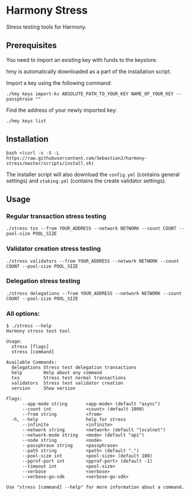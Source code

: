 # Harmony Stress
Stress testing tools for Harmony.

## Prerequisites
You need to import an existing key with funds to the keystore.

hmy is automatically downloaded as a part of the installation script.

Import a key using the following command:
```
./hmy keys import-ks ABSOLUTE_PATH_TO_YOUR_KEY NAME_OF_YOUR_KEY --passphrase ""
```

Find the address of your newly imported key:
```
./hmy keys list
```

## Installation

```
bash <(curl -s -S -L https://raw.githubusercontent.com/SebastianJ/harmony-stress/master/scripts/install.sh)
```

The installer script will also download the `config.yml` (contains general settings) and `staking.yml` (contains the create validator settings).


## Usage

### Regular transaction stress testing

```
./stress txs --from YOUR_ADDRESS --network NETWORK --count COUNT --pool-size POOL_SIZE
```

### Validator creation stress testing

```
./stress validators --from YOUR_ADDRESS --network NETWORK --count COUNT --pool-size POOL_SIZE
```

### Delegation stress testing

```
./stress delegations --from YOUR_ADDRESS --network NETWORK --count COUNT --pool-size POOL_SIZE
```

### All options:

```
$ ./stress --help
Harmony stress test tool

Usage:
  stress [flags]
  stress [command]

Available Commands:
  delegations Stress test delegation transactions
  help        Help about any command
  txs         Stress test normal transactions
  validators  Stress test validator creation
  version     Show version

Flags:
      --app-mode string       <app-mode> (default "async")
      --count int             <count> (default 1000)
      --from string           <from>
  -h, --help                  help for stress
      --infinite              <infinite>
      --network string        <network> (default "localnet")
      --network-mode string   <mode> (default "api")
      --node string           <node>
      --passphrase string     <passphrase>
      --path string           <path> (default ".")
      --pool-size int         <pool-size> (default 100)
      --pprof-port int        <pprof-port> (default -1)
      --timeout int           <pool-size>
      --verbose               <verbose>
      --verbose-go-sdk        <verbose-go-sdk>

Use "stress [command] --help" for more information about a command.
```
